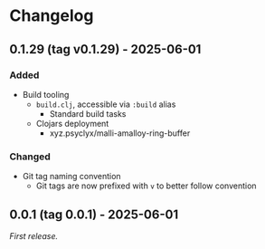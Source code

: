 # Changelog

## 0.1.29 (tag v0.1.29) - 2025-06-01

### Added

- Build tooling
  - `build.clj`, accessible via `:build` alias
    - Standard build tasks
  - Clojars deployment
    - xyz.psyclyx/malli-amalloy-ring-buffer


### Changed

- Git tag naming convention
  - Git tags are now prefixed with `v` to better follow convention

## 0.0.1 (tag 0.0.1) - 2025-06-01

_First release._
